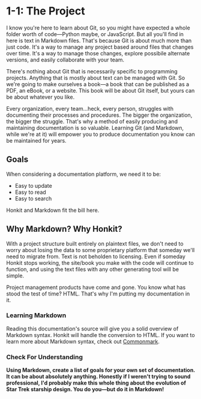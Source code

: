 # 1-1: The Project

I know you're here to learn about Git, so you might have expected a whole folder worth of code—Python maybe, or JavaScript. But all you'll find in here is text in Markdown files. That's because Git is about much more than just code. It's a way to manage any project based around files that changes over time. It's a way to manage those changes, explore possibile alternate versions, and easily collaborate with your team.

There's nothing about Git that is necessarily specific to programming projects. Anything that is mostly about text can be managed with Git. So we're going to make ourselves a book—a book that can be published as a PDF, an eBook, or a website. This book will be about Git itself, but yours can be about whatever you like. 

Every organization, every team...heck, every person, struggles with documenting their processes and procedures. The bigger the organization, the bigger the struggle. That's why a method of easily producing and maintaining documentation is so valuable. Learning Git (and Markdown, while we're at it) will empower you to produce documentation you know can be maintained for years.

## Goals

When considering a documentation platform, we need it to be:

* Easy to update
* Easy to read
* Easy to search

Honkit and Markdown fit the bill here. 

## Why Markdown? Why Honkit?

With a project structure built entirely on plaintext files, we don't need to worry about losing the data to some proprietary platform that someday we'll need to migrate from. Text is not beholden to licensing. Even if someday Honkit stops working, the site/book you make with the code will continue to function, and using the text files with any other generating tool will be simple.

Project management products have come and gone. You know what has stood the test of time? HTML. That's why I'm putting my documentation in it.

### Learning Markdown

Reading this documentation's source will give you a solid overview of Markdown syntax. Honkit will handle the conversion to HTML. If you want to learn more about Markdown syntax, check out [Commonmark](https://commonmark.org).

### Check For Understanding

**Using Markdown, create a list of goals for your own set of documentation. It can be about absolutely anything. Honestly if I weren't trying to sound professional, I'd probably make this whole thing about the evolution of Star Trek starship design. You do you—but do it in Markdown!**
